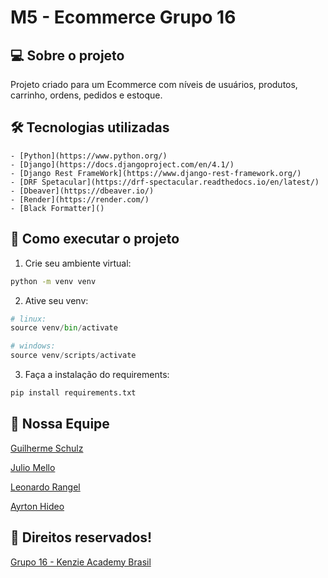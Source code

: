# M5 - Ecommerce Grupo 16

## 💻 Sobre o projeto
 Projeto criado para um Ecommerce com níveis de usuários, produtos, carrinho, ordens, pedidos e estoque.

## 🛠 Tecnologias utilizadas
    - [Python](https://www.python.org/)
    - [Django](https://docs.djangoproject.com/en/4.1/)
    - [Django Rest FrameWork](https://www.django-rest-framework.org/)   
    - [DRF Spetacular](https://drf-spectacular.readthedocs.io/en/latest/)
    - [Dbeaver](https://dbeaver.io/)
    - [Render](https://render.com/)
    - [Black Formatter]()

## 🚀 Como executar o projeto
1. Crie seu ambiente virtual:

```bash
python -m venv venv
```

2. Ative seu venv:

```python
# linux:
source venv/bin/activate

# windows:
source venv/scripts/activate
```

3. Faça a instalação do requirements:

```python
pip install requirements.txt
```


## 🦸 Nossa Equipe
[Guilherme Schulz](https://github.com/GuilhermeSchulz)

[Julio Mello](https://github.com/juliomello93)

[Leonardo Rangel](https://github.com/Syxh0wN)

[Ayrton Hideo](https://github.com/hideo651)


## 📝 Direitos reservados!

[Grupo 16 - Kenzie Academy Brasil](https://github.com/m5-ecommerce-grupo16/ecommerce-grupo16)
